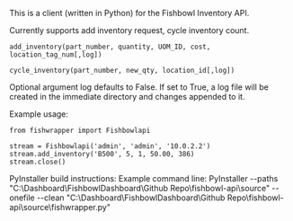 This is a client (written in Python) for the Fishbowl Inventory API.

Currently supports add inventory request, cycle inventory count.

```
add_inventory(part_number, quantity, UOM_ID, cost, location_tag_num[,log])
```
```
cycle_inventory(part_number, new_qty, location_id[,log])
```

Optional argument log defaults to False.  If set to True, a log file will be created in the immediate directory and changes appended to it.


Example usage:
```
from fishwrapper import Fishbowlapi

stream = Fishbowlapi('admin', 'admin', '10.0.2.2')
stream.add_inventory('B500', 5, 1, 50.00, 386)
stream.close()
```


PyInstaller build instructions:
Example command line: PyInstaller --paths "C:\Dashboard\FishbowlDashboard\Github Repo\fishbowl-api\source" --onefile --clean "C:\Dashboard\FishbowlDashboard\Github Repo\fishbowl-api\source\fishwrapper.py"